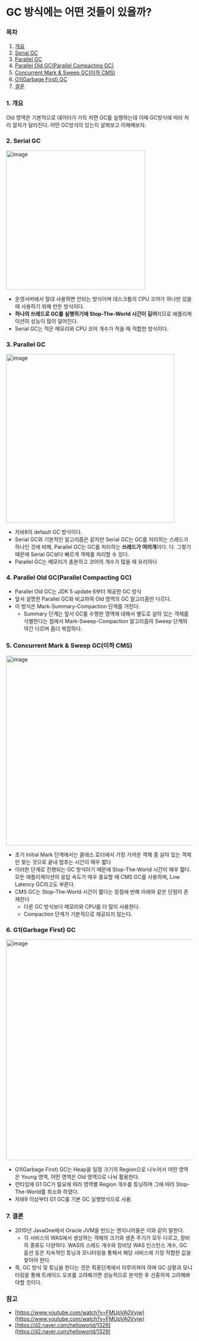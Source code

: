# **GC 방식에는 어떤 것들이 있을까?**

### 목차

1. [개요](#1-개요)
2. [Serial GC](#2-serial-gc)
3. [Parallel GC](#3-parallel-gc)
4. [Parallel Old GC(Parallel Compacting GC)](#4-parallel-old-gcparallel-compacting-gc)
5. [Concurrent Mark & Sweep GC(이하 CMS)](#5-concurrent-mark--sweep-gc이하-cms)
6. [G1(Garbage First) GC](#6-g1garbage-first-gc)
7. [결론](#7-결론)

### 1.  개요

Old 영역은 기본적으로 데이터가 가득 차면 GC를 실행하는데 이때 GC방식에 따라 처리 절차가 달라진다. 어떤 GC방식이 있는지 살펴보고 이해해보자.

### 2. Serial GC

<img width="375" alt="image" src="https://user-images.githubusercontent.com/59176149/233845281-f29717b0-177d-4391-add5-327332115c5d.png">

- 운영서버에서 절대 사용하면 안되는 방식이며 데스크톱의 CPU 코어가 하나만 있을때 사용하기 위해 만든 방식이다.
- **하나의 쓰레드로 GC를 실행하기에 Stop-The-World 시간이 길어**지므로 애플리케이션의 성능이 많이 덜어진다.
- Serial GC는 적은 메모리와 CPU 코어 개수가 적을 때 적합한 방식이다.

### 3. Parallel GC

<img width="454" alt="image" src="https://user-images.githubusercontent.com/59176149/233845291-da76e1b3-3528-43fa-a73d-6fff1c8a0958.png">

- 자바8의 default GC 방식이다.
- Serial GC와 기본적인 알고리즘은 같지만 Serial GC는 GC를 처리하는 스레드가 하나인 것에 비해, Parallel GC는 GC를 처리하는 **쓰레드가 여러개**이다. 다. 그렇기 때문에 Serial GC보다 빠르게 객체를 처리할 수 있다.
- Parallel GC는 메모리가 충분하고 코어의 개수가 많을 때 유리하다

### 4. **Parallel Old GC(Parallel Compacting GC)**

- Parallel Old GC는 JDK 5 update 6부터 제공한 GC 방식
- 앞서 설명한 Parallel GC와 비교하여 Old 영역의 GC 알고리즘만 다르다.
- 이 방식은 Mark-Summary-Compaction 단계를 거친다.
    - Summary 단계는 앞서 GC를 수행한 영역에 대해서 별도로 살아 있는 객체를 식별한다는 점에서 Mark-Sweep-Compaction 알고리즘의 Sweep 단계와 약간 다르며 좀더 복잡하다.

### 5. Concurrent Mark & Sweep GC(이하 CMS)

<img width="511" alt="image" src="https://user-images.githubusercontent.com/59176149/233845366-569d0b8b-b7ff-4c56-9794-767cf0f7b50c.png">

- 초기 Initial Mark 단계에서는 클래스 로더에서 가장 가까운 객체 중 살아 있는 객체만 찾는 것으로 끝내 멈추는 시간이 매우 짧다
- 이러한 단계로 진행되는 GC 방식이기 때문에 Stop-The-World 시간이 매우 짧다. 모든 애플리케이션의 응답 속도가 매우 중요할 때 CMS GC를 사용하며, Low Latency GC라고도 부른다.
- CMS GC는 Stop-The-World 시간이 짧다는 장점에 반해 아래와 같은 단점이 존재한다
    - 다른 GC 방식보다 메모리와 CPU를 더 많이 사용한다.
    - Compaction 단계가 기본적으로 제공되지 않는다.

### 6. G1(Garbage First) GC

<img width="594" alt="image" src="https://user-images.githubusercontent.com/59176149/233845378-c72e075b-695d-480b-bbb2-e9d21cfacb7a.png">

- G1(Garbage First) GC는 Heap을 일정 크기의 Region으로 나누어서 어떤 영역은 Young 영역, 어떤 영역은 Old 영역으로 나눠 활용한다.
- 런타임에 G1 GC가 필요에 따라 영역별 Region 개수를 튜닝하며 그에 따라 Stop-The-World를 최소화 하였다.
- 자바9 이상부터 G1 GC를 기본 GC 실행방식으로 사용.

### 7. 결론

- 2010년 JavaOne에서 Oracle JVM을 만드는 엔지니어들은 이와 같이 말한다.
    - 각 서비스의 WAS에서 생성하는 객체의 크기와 생존 주기가 모두 다르고, 장비의 종류도 다양하다. WAS의 스레드 개수와 장비당 WAS 인스턴스 개수, GC 옵션 등은 지속적인 튜닝과 모니터링을 통해서 해당 서비스에 가장 적합한 값을 찾아야 한다.
- 즉, GC 방식 및 튜닝을 한다는 것은 최종단계에서 이루어져야 하며 GC 상황과 모니터링을 통해 트레이드 오프를 고려해가면 성능적으로 분석한 후 신중하게 고려해봐야할 것이다.

### 참고

- [https://www.youtube.com/watch?v=FMUpVA0Vvjw](https://www.youtube.com/watch?v=FMUpVA0Vvjw)
- [https://d2.naver.com/helloworld/1329](https://d2.naver.com/helloworld/1329)
